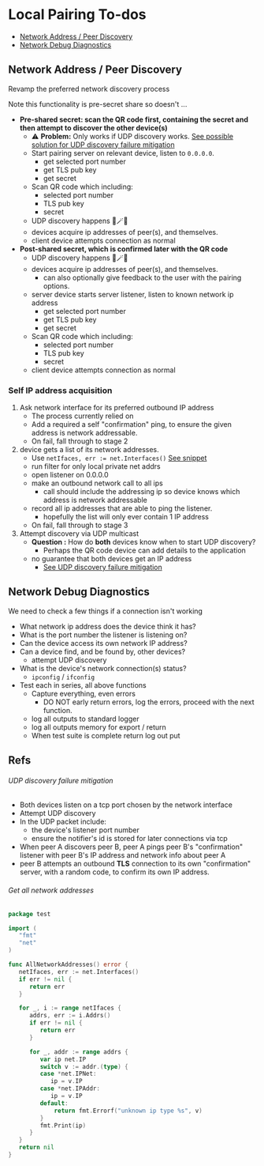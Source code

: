 # Local Pairing To-dos

- [Network Address / Peer Discovery](#network-address--peer-discovery)
- [Network Debug Diagnostics](#network-debug-diagnostics)

## Network Address / Peer Discovery

Revamp the preferred network discovery process

Note this functionality is pre-secret share so doesn't ...

- **Pre-shared secret: scan the QR code first, containing the secret and then attempt to discover the other device(s)**
  - ⚠️ **Problem:** Only works if UDP discovery works. [See possible solution for UDP discovery failure mitigation](#udp-discovery-failure-mitigation)
  - Start pairing server on relevant device, listen to `0.0.0.0`.
    - get selected port number
    - get TLS pub key
    - get secret
  - Scan QR code which including:
    - selected port number
    - TLS pub key
    - secret
  - UDP discovery happens 🧙🪄✨
  - devices acquire ip addresses of peer(s), and themselves.
  - client device attempts connection as normal
- **Post-shared secret, which is confirmed later with the QR code**
  - UDP discovery happens 🧙🪄✨
  - devices acquire ip addresses of peer(s), and themselves.
    - can also optionally give feedback to the user with the pairing options.
  - server device starts server listener, listen to known network ip address
    - get selected port number
    - get TLS pub key
    - get secret
  - Scan QR code which including:
    - selected port number
    - TLS pub key
    - secret
  - client device attempts connection as normal

### Self IP address acquisition

1. Ask network interface for its preferred outbound IP address
    - The process currently relied on
    - Add a required a self "confirmation" ping, to ensure the given address is network addressable.
    - On fail, fall through to stage 2
2. device gets a list of its network addresses.
   - Use `netIfaces, err := net.Interfaces()` [See snippet](#get-all-network-addresses)
   - run filter for only local private net addrs
   - open listener on 0.0.0.0
   - make an outbound network call to all ips
      - call should include the addressing ip so device knows which address is network addressable
   - record all ip addresses that are able to ping the listener.
      - hopefully the list will only ever contain 1 IP address
   - On fail, fall through to stage 3
3. Attempt discovery via UDP multicast
    - **Question :** How do **both** devices know when to start UDP discovery?
      - Perhaps the QR code device can add details to the application
    - no guarantee that both devices get an IP address
      - [See UDP discovery failure mitigation](#udp-discovery-failure-mitigation)

## Network Debug Diagnostics

We need to check a few things if a connection isn't working

- What network ip address does the device think it has?
- What is the port number the listener is listening on?
- Can the device access its own network IP address?
- Can a device find, and be found by, other devices?
  - attempt UDP discovery
- What is the device's network connection(s) status?
  - `ipconfig` / `ifconfig`
- Test each in series, all above functions
  - Capture everything, even errors
    - DO NOT early return errors, log the errors, proceed with the next function.
  - log all outputs to standard logger
  - log all outputs memory for export / return
  - When test suite is complete return log out put

## Refs

###### UDP discovery failure mitigation

 - Both devices listen on a tcp port chosen by the network interface
 - Attempt UDP discovery
 - In the UDP packet include:
   - the device's listener port number
   - ensure the notifier's id is stored for later connections via tcp
 - When peer A discovers peer B, peer A pings peer B's "confirmation" listener with peer B's IP address and network info about peer A
 - peer B attempts an outbound **TLS** connection to its own "confirmation" server, with a random code, to confirm its own IP address.


###### Get all network addresses

```go
package test

import (
   "fmt"
   "net"
)

func AllNetworkAddresses() error {
   netIfaces, err := net.Interfaces()
   if err != nil {
      return err
   }

   for _, i := range netIfaces {
      addrs, err := i.Addrs()
      if err != nil {
         return err
      }

      for _, addr := range addrs {
         var ip net.IP
         switch v := addr.(type) {
         case *net.IPNet:
            ip = v.IP
         case *net.IPAddr:
            ip = v.IP
         default:
			 return fmt.Errorf("unknown ip type %s", v)
         }
         fmt.Print(ip)
      }
   }
   return nil
}
```